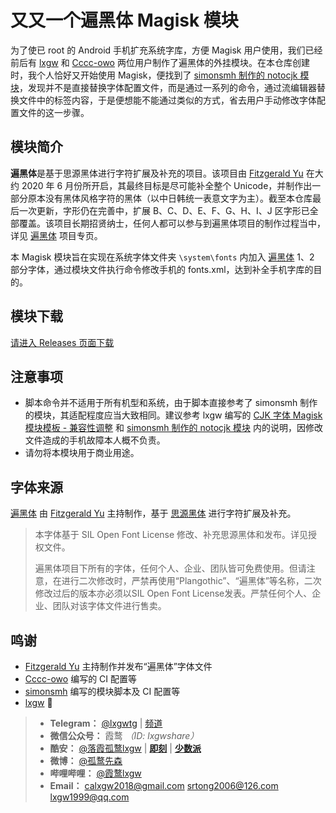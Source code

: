 # 又又一个遍黑体 Magisk 模块

为了使已 root 的 Android 手机扩充系统字库，方便 Magisk 用户使用，我们已经前后有 [lxgw](https://github.com/lxgw/Plangothic-magisk-module) 和 [Cccc-owo](https://github.com/Cccc-owo/Another-Plangothic-magisk-module) 两位用户制作了遍黑体的外挂模块。在本仓库创建时，我个人恰好又开始使用 Magisk，便找到了 [simonsmh 制作的 notocjk 模块](https://github.com/simonsmh/notocjk)，发现并不是直接替换字体配置文件，而是通过一系列的命令，通过流编辑器替换文件中的标签内容，于是便想能不能通过类似的方式，省去用户手动修改字体配置文件的这一步骤。

## 模块简介
**遍黑体**是基于思源黑体进行字符扩展及补充的项目。该项目由 [Fitzgerald Yu](https://github.com/Fitzgerald-Porthmouth-Koenigsegg) 在大约 2020 年 6 月份所开启，其最终目标是尽可能补全整个 Unicode，并制作出一部分原本没有黑体风格字符的黑体（以中日韩统一表意文字为主）。截至本仓库最后一次更新，字形仍在完善中，扩展 B、C、D、E、F、G、H、I、J 区字形已全部覆盖。该项目长期招贤纳士，任何人都可以参与到遍黑体项目的制作过程当中，详见 [遍黑体](https://github.com/Fitzgerald-Porthmouth-Koenigsegg/Plangothic) 项目专页。

本 Magisk 模块旨在实现在系统字体文件夹 `\system\fonts` 内加入 [遍黑体](https://github.com/Fitzgerald-Porthmouth-Koenigsegg/Plangothic/) 1、2 部分字体，通过模块文件执行命令修改手机的 fonts.xml，达到补全手机字库的目的。

## 模块下载

[请进入 Releases 页面下载](https://github.com/lakejason0/AAnother-Plangothic-magisk-module/releases)

## 注意事项

- 脚本命令并不适用于所有机型和系统，由于脚本直接参考了 simonsmh 制作的模块，其适配程度应当大致相同。建议参考 lxgw 编写的 [CJK 字体 Magisk 模块模板 - 兼容性调整](https://github.com/lxgw/advanced-cjk-font-magisk-module-template#%E5%85%BC%E5%AE%B9%E6%80%A7%E8%B0%83%E6%95%B4-%E4%BB%85%E4%BE%9B%E5%8F%82%E8%80%83) 和 [simonsmh 制作的 notocjk 模块](https://github.com/simonsmh/notocjk) 内的说明，因修改文件造成的手机故障本人概不负责。
- 请勿将本模块用于商业用途。

## 字体来源

[遍黑体](https://github.com/Fitzgerald-Porthmouth-Koenigsegg/Plangothic) 由 [Fitzgerald Yu](https://github.com/Fitzgerald-Porthmouth-Koenigsegg) 主持制作，基于 [思源黑体](https://github.com/adobe-fonts/source-han-sans) 进行字符扩展及补充。

> 本字体基于 SIL Open Font License 修改、补充思源黑体和发布。详见授权文件。
>
> 遍黑体项目下所有的字体，任何个人、企业、团队皆可免费使用。但请注意，在进行二次修改时，严禁再使用“Plangothic”、“遍黑体”等名称，二次修改过后的版本亦必须以SIL Open Font License发表。严禁任何个人、企业、团队对该字体文件进行售卖。

## 鸣谢

- [Fitzgerald Yu](https://github.com/Fitzgerald-Porthmouth-Koenigsegg) 主持制作并发布“遍黑体”字体文件
- [Cccc-owo](https://github.com/Cccc-owo) 编写的 CI 配置等
- [simonsmh](https://github.com/simonsmh) 编写的模块脚本及 CI 配置等
- [lxgw](https://github.com/lxgw) 🔽

> - **Telegram：** [@lxgwtg](https://t.me/lxgwtg) | [频道](https://t.me/lxgwandroidfont)
> - **微信公众号：** 霞鹜 *（ID: lxgwshare）*
> - **酷安：** [@落霞孤鹜lxgw](https://www.coolapk.com/u/633884) | [**即刻**](https://m.okjike.com/users/2e826735-48e6-46c5-b0c2-278cb1853b54?ref=PROFILE_CARD&source=user_card&s=eyJ1IjoiNWVlMzkwZGRkNWNhNTgwMDE3NjljZjFiIiwiZCI6MX0%3D&utm_source=create_card) | [**少数派**](https://sspai.com/u/ng008g7q)
> - **微博：** [@孤鹜先森](https://weibo.com/6624339726)
> - **哔哩哔哩：** [@霞鹜lxgw](https://space.bilibili.com/3461565661579301)
> - **Email：** calxgw2018@gmail.com srtong2006@126.com lxgw1999@qq.com

